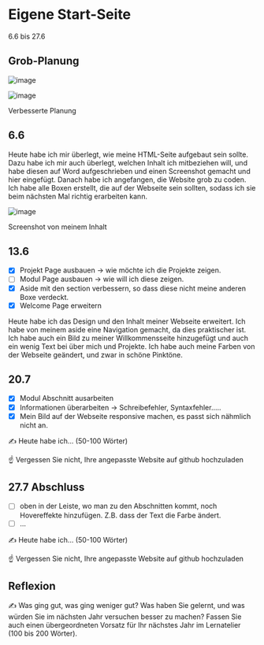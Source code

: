 # Eigene Start-Seite

6.6 bis 27.6

## Grob-Planung

![image](https://github.com/user-attachments/assets/ec78814d-1b31-4a01-ba42-a029087500f5)

![image](https://github.com/user-attachments/assets/95975454-2817-482d-b502-fc67c4535019)

Verbesserte Planung 


## 6.6

Heute habe ich mir überlegt, wie meine HTML-Seite aufgebaut sein sollte. Dazu habe ich mir auch überlegt, welchen Inhalt ich mitbeziehen will, und habe diesen auf Word aufgeschrieben und einen Screenshot gemacht und hier eingefügt. Danach habe ich angefangen, die Website grob zu coden. Ich habe alle Boxen erstellt, die auf der Webseite sein sollten, sodass ich sie beim nächsten Mal richtig erarbeiten kann.

![image](https://github.com/user-attachments/assets/7ff0ff75-e8c7-41e0-860d-fa31f1c4e4b3)

Screenshot von meinem Inhalt


## 13.6

- [x] Projekt Page ausbauen -> wie möchte ich die Projekte zeigen.
- [ ] Modul Page ausbauen -> wie will ich diese zeigen.
- [x] Aside mit den section verbessern, so dass diese nicht meine anderen Boxe verdeckt.
- [x] Welcome Page erweitern

Heute habe ich das Design und den Inhalt meiner Webseite erweitert. Ich habe von meinem aside eine Navigation gemacht, da dies praktischer ist. Ich habe auch ein Bild zu meiner Willkommensseite hinzugefügt und auch ein wenig Text bei über mich und Projekte. Ich habe auch meine Farben von der Webseite geändert, und zwar in schöne Pinktöne.


## 20.7

- [x] Modul Abschnitt ausarbeiten
- [x] Informationen überarbeiten -> Schreibefehler, Syntaxfehler.....
- [x] Mein Bild auf der Webseite responsive machen, es passt sich nähmlich nicht an.

✍️ Heute habe ich... (50-100 Wörter)

☝️ Vergessen Sie nicht, Ihre angepasste Website auf github hochzuladen

## 27.7 Abschluss

- [ ] oben in der Leiste, wo man zu den Abschnitten kommt, noch Hovereffekte hinzufügen. Z.B. dass der Text die Farbe ändert.
- [ ] ...

✍️ Heute habe ich... (50-100 Wörter)

☝️ Vergessen Sie nicht, Ihre angepasste Website auf github hochzuladen

## Reflexion

✍️ Was ging gut, was ging weniger gut? Was haben Sie gelernt, und was würden Sie im nächsten Jahr versuchen besser zu machen? Fassen Sie auch einen übergeordneten Vorsatz für Ihr nächstes Jahr im Lernatelier (100 bis 200 Wörter).
